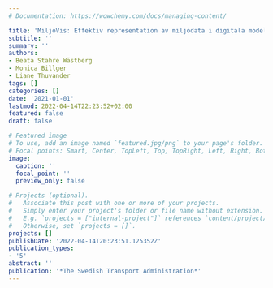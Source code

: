 ```yaml
---
# Documentation: https://wowchemy.com/docs/managing-content/

title: 'MiljöVis: Effektiv representation av miljödata i digitala modeller'
subtitle: ''
summary: ''
authors:
- Beata Stahre Wästberg
- Monica Billger
- Liane Thuvander
tags: []
categories: []
date: '2021-01-01'
lastmod: 2022-04-14T22:23:52+02:00
featured: false
draft: false

# Featured image
# To use, add an image named `featured.jpg/png` to your page's folder.
# Focal points: Smart, Center, TopLeft, Top, TopRight, Left, Right, BottomLeft, Bottom, BottomRight.
image:
  caption: ''
  focal_point: ''
  preview_only: false

# Projects (optional).
#   Associate this post with one or more of your projects.
#   Simply enter your project's folder or file name without extension.
#   E.g. `projects = ["internal-project"]` references `content/project/deep-learning/index.md`.
#   Otherwise, set `projects = []`.
projects: []
publishDate: '2022-04-14T20:23:51.125352Z'
publication_types:
- '5'
abstract: ''
publication: '*The Swedish Transport Administration*'
---
```

